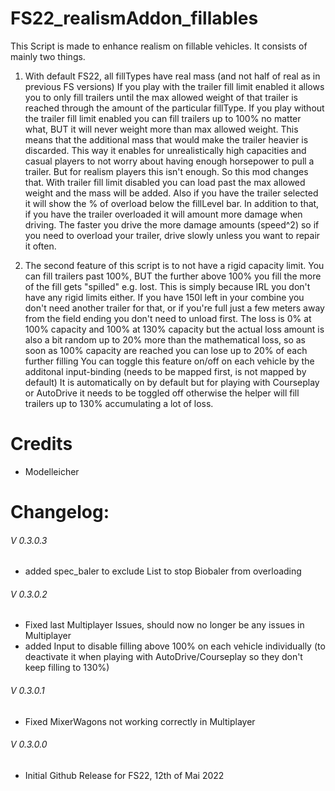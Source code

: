 # FS22_realismAddon_fillables
 This Script is made to enhance realism on fillable vehicles. It consists of mainly two things.
 1. With default FS22, all fillTypes have real mass (and not half of real as in previous FS versions)
		If you play with the trailer fill limit enabled it allows you to only fill trailers until the max allowed weight of that trailer is reached through the amount of the particular fillType.
		If you play without the trailer fill limit enabled you can fill trailers up to 100% no matter what, BUT it will never weight more than max allowed weight. This means that the additional mass that would make the trailer heavier is discarded.
		This way it enables for unrealistically high capacities and casual players to not worry about having enough horsepower to pull a trailer. But for realism players this isn't enough.
 		So this mod changes that. With trailer fill limit disabled you can load past the max allowed weight and the mass will be added. Also if you have the trailer selected it will show the % of overload below the fillLevel bar.
 		In addition to that, if you have the trailer overloaded it will amount more damage when driving. The faster you drive the more damage amounts (speed^2) so if you need to overload your trailer, drive slowly unless you want to repair it often.

 2. The second feature of this script is to not have a rigid capacity limit. You can fill trailers past 100%, BUT the further above 100% you fill the more of the fill gets "spilled" e.g. lost. 
 		This is simply because IRL you don't have any rigid limits either. If you have 150l left in your combine you don't need another trailer for that, or if you're full just a few meters away from the field ending you don't need to unload first.
		The loss is 0% at 100% capacity and 100% at 130% capacity but the actual loss amount is also a bit random up to 20% more than the mathematical loss, so as soon as 100% capacity are reached you can lose up to 20% of each further filling
		You can toggle this feature on/off on each vehicle by the additonal input-binding (needs to be mapped first, is not mapped by default)
		It is automatically on by default but for playing with Courseplay or AutoDrive it needs to be toggled off otherwise the helper will fill trailers up to 130% accumulating a lot of loss.

# Credits
- Modelleicher

# Changelog:

###### V 0.3.0.3
- added spec_baler to exclude List to stop Biobaler from overloading
###### V 0.3.0.2
- Fixed last Multiplayer Issues, should now no longer be any issues in Multiplayer 
- added Input to disable filling above 100% on each vehicle individually (to deactivate it when playing with AutoDrive/Courseplay so they don't keep filling to 130%)
###### V 0.3.0.1
- Fixed MixerWagons not working correctly in Multiplayer
###### V 0.3.0.0
- Initial Github Release for FS22, 12th of Mai 2022 




